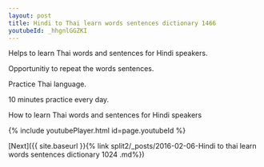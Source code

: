 ```yaml
---
layout: post
title: Hindi to Thai learn words sentences dictionary 1466 
youtubeId: _hhgnlGGZKI
---
```

 
 
Helps to learn Thai words and sentences for Hindi speakers.

Opportunitiy to repeat the words sentences. 

Practice Thai language. 
 
10 minutes practice every day. 
 
How to learn Thai words and sentences for Hindi speakers 
 
{% include youtubePlayer.html id=page.youtubeId %}
 
 
[Next]({{ site.baseurl }}{% link  split2/_posts/2016-02-06-Hindi to thai learn words sentences dictionary 1024 .md%})
 
